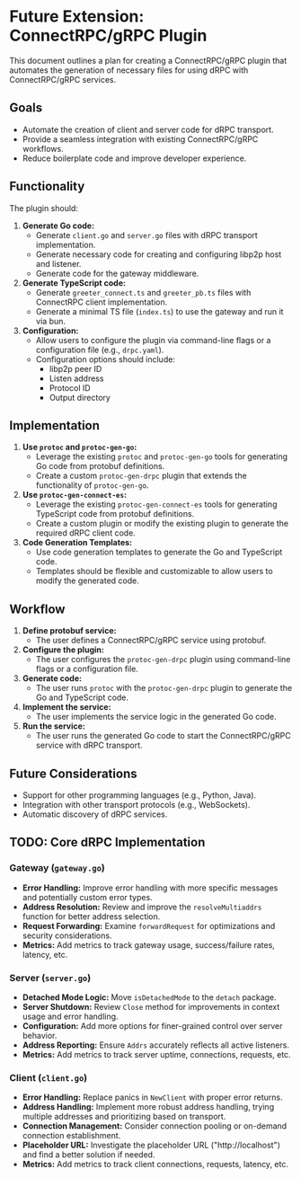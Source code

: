 # Future Extension: ConnectRPC/gRPC Plugin

This document outlines a plan for creating a ConnectRPC/gRPC plugin that automates the generation of necessary files for using dRPC with ConnectRPC/gRPC services.

## Goals

*   Automate the creation of client and server code for dRPC transport.
*   Provide a seamless integration with existing ConnectRPC/gRPC workflows.
*   Reduce boilerplate code and improve developer experience.

## Functionality

The plugin should:

1.  **Generate Go code:**
    *   Generate `client.go` and `server.go` files with dRPC transport implementation.
    *   Generate necessary code for creating and configuring libp2p host and listener.
    *   Generate code for the gateway middleware.
2.  **Generate TypeScript code:**
    *   Generate `greeter_connect.ts` and `greeter_pb.ts` files with ConnectRPC client implementation.
    *   Generate a minimal TS file (`index.ts`) to use the gateway and run it via bun.
3.  **Configuration:**
    *   Allow users to configure the plugin via command-line flags or a configuration file (e.g., `drpc.yaml`).
    *   Configuration options should include:
        *   libp2p peer ID
        *   Listen address
        *   Protocol ID
        *   Output directory

## Implementation

1.  **Use `protoc` and `protoc-gen-go`:**
    *   Leverage the existing `protoc` and `protoc-gen-go` tools for generating Go code from protobuf definitions.
    *   Create a custom `protoc-gen-drpc` plugin that extends the functionality of `protoc-gen-go`.
2.  **Use `protoc-gen-connect-es`:**
    *   Leverage the existing `protoc-gen-connect-es` tools for generating TypeScript code from protobuf definitions.
    *   Create a custom plugin or modify the existing plugin to generate the required dRPC client code.
3.  **Code Generation Templates:**
    *   Use code generation templates to generate the Go and TypeScript code.
    *   Templates should be flexible and customizable to allow users to modify the generated code.

## Workflow

1.  **Define protobuf service:**
    *   The user defines a ConnectRPC/gRPC service using protobuf.
2.  **Configure the plugin:**
    *   The user configures the `protoc-gen-drpc` plugin using command-line flags or a configuration file.
3.  **Generate code:**
    *   The user runs `protoc` with the `protoc-gen-drpc` plugin to generate the Go and TypeScript code.
4.  **Implement the service:**
    *   The user implements the service logic in the generated Go code.
5.  **Run the service:**
    *   The user runs the generated Go code to start the ConnectRPC/gRPC service with dRPC transport.

## Future Considerations

*   Support for other programming languages (e.g., Python, Java).
*   Integration with other transport protocols (e.g., WebSockets).
*   Automatic discovery of dRPC services.

## TODO: Core dRPC Implementation

### Gateway (`gateway.go`)

*   **Error Handling:** Improve error handling with more specific messages and potentially custom error types.
*   **Address Resolution:** Review and improve the `resolveMultiaddrs` function for better address selection.
*   **Request Forwarding:** Examine `forwardRequest` for optimizations and security considerations.
*   **Metrics:** Add metrics to track gateway usage, success/failure rates, latency, etc.

### Server (`server.go`)

*   **Detached Mode Logic:** Move `isDetachedMode` to the `detach` package.
*   **Server Shutdown:** Review `Close` method for improvements in context usage and error handling.
*   **Configuration:** Add more options for finer-grained control over server behavior.
*   **Address Reporting:** Ensure `Addrs` accurately reflects all active listeners.
*   **Metrics:** Add metrics to track server uptime, connections, requests, etc.

### Client (`client.go`)

*   **Error Handling:** Replace panics in `NewClient` with proper error returns.
*   **Address Handling:** Implement more robust address handling, trying multiple addresses and prioritizing based on transport.
*   **Connection Management:** Consider connection pooling or on-demand connection establishment.
*   **Placeholder URL:** Investigate the placeholder URL ("http://localhost") and find a better solution if needed.
*   **Metrics:** Add metrics to track client connections, requests, latency, etc.